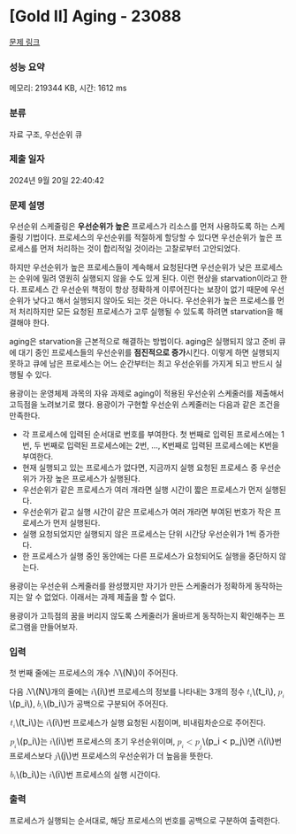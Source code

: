 # [Gold II] Aging - 23088 

[문제 링크](https://www.acmicpc.net/problem/23088) 

### 성능 요약

메모리: 219344 KB, 시간: 1612 ms

### 분류

자료 구조, 우선순위 큐

### 제출 일자

2024년 9월 20일 22:40:42

### 문제 설명

<p>우선순위 스케줄링은 <strong>우선순위가 높은</strong> 프로세스가 리소스를 먼저 사용하도록 하는 스케줄링 기법이다. 프로세스의 우선순위를 적절하게 할당할 수 있다면 우선순위가 높은 프로세스를 먼저 처리하는 것이 합리적일 것이라는 고찰로부터 고안되었다.</p>

<p>하지만 우선순위가 높은 프로세스들이 계속해서 요청된다면 우선순위가 낮은 프로세스는 순위에 밀려 영원히 실행되지 않을 수도 있게 된다. 이런 현상을 starvation이라고 한다. 프로세스 간 우선순위 책정이 항상 정확하게 이루어진다는 보장이 없기 때문에 우선순위가 낮다고 해서 실행되지 않아도 되는 것은 아니다. 우선순위가 높은 프로세스를 먼저 처리하지만 모든 요청된 프로세스가 고루 실행될 수 있도록 하려면 starvation을 해결해야 한다.</p>

<p>aging은 starvation을 근본적으로 해결하는 방법이다. aging은 실행되지 않고 준비 큐에 대기 중인 프로세스들의 우선순위를 <strong>점진적으로 증가</strong>시킨다. 이렇게 하면 실행되지 못하고 큐에 남은 프로세스는 어느 순간부터는 최고 우선순위를 가지게 되고 반드시 실행될 수 있다.</p>

<p>용광이는 운영체제 과목의 자유 과제로 aging이 적용된 우선순위 스케줄러를 제출해서 고득점을 노려보기로 했다. 용광이가 구현할 우선순위 스케줄러는 다음과 같은 조건을 만족한다.</p>

<ul>
	<li>각 프로세스에 입력된 순서대로 번호를 부여한다. 첫 번째로 입력된 프로세스에는 1번, 두 번째로 입력된 프로세스에는 2번, ..., K번째로 입력된 프로세스에는 K번을 부여한다.</li>
	<li>현재 실행되고 있는 프로세스가 없다면, 지금까지 실행 요청된 프로세스 중 우선순위가 가장 높은 프로세스가 실행된다.</li>
	<li>우선순위가 같은 프로세스가 여러 개라면 실행 시간이 짧은 프로세스가 먼저 실행된다.</li>
	<li>우선순위가 같고 실행 시간이 같은 프로세스가 여러 개라면 부여된 번호가 작은 프로세스가 먼저 실행된다.</li>
	<li>실행 요청되었지만 실행되지 않은 프로세스는 단위 시간당 우선순위가 1씩 증가한다.</li>
	<li>한 프로세스가 실행 중인 동안에는 다른 프로세스가 요청되어도 실행을 중단하지 않는다.</li>
</ul>

<p>용광이는 우선순위 스케줄러를 완성했지만 자기가 만든 스케줄러가 정확하게 동작하는지는 알 수 없었다. 이래서는 과제 제출을 할 수 없다.</p>

<p>용광이가 고득점의 꿈을 버리지 않도록 스케줄러가 올바르게 동작하는지 확인해주는 프로그램을 만들어보자.</p>

### 입력 

 <p>첫 번째 줄에는 프로세스의 개수 <mjx-container class="MathJax" jax="CHTML" style="font-size: 109%; position: relative;"><mjx-math class="MJX-TEX" aria-hidden="true"><mjx-mi class="mjx-i"><mjx-c class="mjx-c1D441 TEX-I"></mjx-c></mjx-mi></mjx-math><mjx-assistive-mml unselectable="on" display="inline"><math xmlns="http://www.w3.org/1998/Math/MathML"><mi>N</mi></math></mjx-assistive-mml><span aria-hidden="true" class="no-mathjax mjx-copytext">\(N\)</span></mjx-container>이 주어진다.</p>

<p>다음 <mjx-container class="MathJax" jax="CHTML" style="font-size: 109%; position: relative;"><mjx-math class="MJX-TEX" aria-hidden="true"><mjx-mi class="mjx-i"><mjx-c class="mjx-c1D441 TEX-I"></mjx-c></mjx-mi></mjx-math><mjx-assistive-mml unselectable="on" display="inline"><math xmlns="http://www.w3.org/1998/Math/MathML"><mi>N</mi></math></mjx-assistive-mml><span aria-hidden="true" class="no-mathjax mjx-copytext">\(N\)</span></mjx-container>개의 줄에는 <mjx-container class="MathJax" jax="CHTML" style="font-size: 109%; position: relative;"><mjx-math class="MJX-TEX" aria-hidden="true"><mjx-mi class="mjx-i"><mjx-c class="mjx-c1D456 TEX-I"></mjx-c></mjx-mi></mjx-math><mjx-assistive-mml unselectable="on" display="inline"><math xmlns="http://www.w3.org/1998/Math/MathML"><mi>i</mi></math></mjx-assistive-mml><span aria-hidden="true" class="no-mathjax mjx-copytext">\(i\)</span></mjx-container>번 프로세스의 정보를 나타내는 3개의 정수 <mjx-container class="MathJax" jax="CHTML" style="font-size: 109%; position: relative;"><mjx-math class="MJX-TEX" aria-hidden="true"><mjx-msub><mjx-mi class="mjx-i"><mjx-c class="mjx-c1D461 TEX-I"></mjx-c></mjx-mi><mjx-script style="vertical-align: -0.15em;"><mjx-mi class="mjx-i" size="s"><mjx-c class="mjx-c1D456 TEX-I"></mjx-c></mjx-mi></mjx-script></mjx-msub></mjx-math><mjx-assistive-mml unselectable="on" display="inline"><math xmlns="http://www.w3.org/1998/Math/MathML"><msub><mi>t</mi><mi>i</mi></msub></math></mjx-assistive-mml><span aria-hidden="true" class="no-mathjax mjx-copytext">\(t_i\)</span></mjx-container>, <mjx-container class="MathJax" jax="CHTML" style="font-size: 109%; position: relative;"><mjx-math class="MJX-TEX" aria-hidden="true"><mjx-msub><mjx-mi class="mjx-i"><mjx-c class="mjx-c1D45D TEX-I"></mjx-c></mjx-mi><mjx-script style="vertical-align: -0.15em;"><mjx-mi class="mjx-i" size="s"><mjx-c class="mjx-c1D456 TEX-I"></mjx-c></mjx-mi></mjx-script></mjx-msub></mjx-math><mjx-assistive-mml unselectable="on" display="inline"><math xmlns="http://www.w3.org/1998/Math/MathML"><msub><mi>p</mi><mi>i</mi></msub></math></mjx-assistive-mml><span aria-hidden="true" class="no-mathjax mjx-copytext">\(p_i\)</span></mjx-container>, <mjx-container class="MathJax" jax="CHTML" style="font-size: 109%; position: relative;"><mjx-math class="MJX-TEX" aria-hidden="true"><mjx-msub><mjx-mi class="mjx-i"><mjx-c class="mjx-c1D44F TEX-I"></mjx-c></mjx-mi><mjx-script style="vertical-align: -0.15em;"><mjx-mi class="mjx-i" size="s"><mjx-c class="mjx-c1D456 TEX-I"></mjx-c></mjx-mi></mjx-script></mjx-msub></mjx-math><mjx-assistive-mml unselectable="on" display="inline"><math xmlns="http://www.w3.org/1998/Math/MathML"><msub><mi>b</mi><mi>i</mi></msub></math></mjx-assistive-mml><span aria-hidden="true" class="no-mathjax mjx-copytext">\(b_i\)</span></mjx-container>가 공백으로 구분되어 주어진다.</p>

<p><mjx-container class="MathJax" jax="CHTML" style="font-size: 109%; position: relative;"> <mjx-math class="MJX-TEX" aria-hidden="true"><mjx-msub><mjx-mi class="mjx-i"><mjx-c class="mjx-c1D461 TEX-I"></mjx-c></mjx-mi><mjx-script style="vertical-align: -0.15em;"><mjx-mi class="mjx-i" size="s"><mjx-c class="mjx-c1D456 TEX-I"></mjx-c></mjx-mi></mjx-script></mjx-msub></mjx-math><mjx-assistive-mml unselectable="on" display="inline"><math xmlns="http://www.w3.org/1998/Math/MathML"><msub><mi>t</mi><mi>i</mi></msub></math></mjx-assistive-mml><span aria-hidden="true" class="no-mathjax mjx-copytext">\(t_i\)</span></mjx-container>는 <mjx-container class="MathJax" jax="CHTML" style="font-size: 109%; position: relative;"><mjx-math class="MJX-TEX" aria-hidden="true"><mjx-mi class="mjx-i"><mjx-c class="mjx-c1D456 TEX-I"></mjx-c></mjx-mi></mjx-math><mjx-assistive-mml unselectable="on" display="inline"><math xmlns="http://www.w3.org/1998/Math/MathML"><mi>i</mi></math></mjx-assistive-mml><span aria-hidden="true" class="no-mathjax mjx-copytext">\(i\)</span></mjx-container>번 프로세스가 실행 요청된 시점이며, 비내림차순으로 주어진다.</p>

<p><mjx-container class="MathJax" jax="CHTML" style="font-size: 109%; position: relative;"> <mjx-math class="MJX-TEX" aria-hidden="true"><mjx-msub><mjx-mi class="mjx-i"><mjx-c class="mjx-c1D45D TEX-I"></mjx-c></mjx-mi><mjx-script style="vertical-align: -0.15em;"><mjx-mi class="mjx-i" size="s"><mjx-c class="mjx-c1D456 TEX-I"></mjx-c></mjx-mi></mjx-script></mjx-msub></mjx-math><mjx-assistive-mml unselectable="on" display="inline"><math xmlns="http://www.w3.org/1998/Math/MathML"><msub><mi>p</mi><mi>i</mi></msub></math></mjx-assistive-mml><span aria-hidden="true" class="no-mathjax mjx-copytext">\(p_i\)</span></mjx-container>는 <mjx-container class="MathJax" jax="CHTML" style="font-size: 109%; position: relative;"><mjx-math class="MJX-TEX" aria-hidden="true"><mjx-mi class="mjx-i"><mjx-c class="mjx-c1D456 TEX-I"></mjx-c></mjx-mi></mjx-math><mjx-assistive-mml unselectable="on" display="inline"><math xmlns="http://www.w3.org/1998/Math/MathML"><mi>i</mi></math></mjx-assistive-mml><span aria-hidden="true" class="no-mathjax mjx-copytext">\(i\)</span></mjx-container>번 프로세스의 초기 우선순위이며, <mjx-container class="MathJax" jax="CHTML" style="font-size: 109%; position: relative;"><mjx-math class="MJX-TEX" aria-hidden="true"><mjx-msub><mjx-mi class="mjx-i"><mjx-c class="mjx-c1D45D TEX-I"></mjx-c></mjx-mi><mjx-script style="vertical-align: -0.15em;"><mjx-mi class="mjx-i" size="s"><mjx-c class="mjx-c1D456 TEX-I"></mjx-c></mjx-mi></mjx-script></mjx-msub><mjx-mo class="mjx-n" space="4"><mjx-c class="mjx-c3C"></mjx-c></mjx-mo><mjx-msub space="4"><mjx-mi class="mjx-i"><mjx-c class="mjx-c1D45D TEX-I"></mjx-c></mjx-mi><mjx-script style="vertical-align: -0.15em;"><mjx-mi class="mjx-i" size="s"><mjx-c class="mjx-c1D457 TEX-I"></mjx-c></mjx-mi></mjx-script></mjx-msub></mjx-math><mjx-assistive-mml unselectable="on" display="inline"><math xmlns="http://www.w3.org/1998/Math/MathML"><msub><mi>p</mi><mi>i</mi></msub><mo><</mo><msub><mi>p</mi><mi>j</mi></msub></math></mjx-assistive-mml><span aria-hidden="true" class="no-mathjax mjx-copytext">\(p_i < p_j\)</span></mjx-container>면 <mjx-container class="MathJax" jax="CHTML" style="font-size: 109%; position: relative;"><mjx-math class="MJX-TEX" aria-hidden="true"><mjx-mi class="mjx-i"><mjx-c class="mjx-c1D456 TEX-I"></mjx-c></mjx-mi></mjx-math><mjx-assistive-mml unselectable="on" display="inline"><math xmlns="http://www.w3.org/1998/Math/MathML"><mi>i</mi></math></mjx-assistive-mml><span aria-hidden="true" class="no-mathjax mjx-copytext">\(i\)</span></mjx-container>번 프로세스보다 <mjx-container class="MathJax" jax="CHTML" style="font-size: 109%; position: relative;"><mjx-math class="MJX-TEX" aria-hidden="true"><mjx-mi class="mjx-i"><mjx-c class="mjx-c1D457 TEX-I"></mjx-c></mjx-mi></mjx-math><mjx-assistive-mml unselectable="on" display="inline"><math xmlns="http://www.w3.org/1998/Math/MathML"><mi>j</mi></math></mjx-assistive-mml><span aria-hidden="true" class="no-mathjax mjx-copytext">\(j\)</span></mjx-container>번 프로세스의 우선순위가 더 높음을 뜻한다.</p>

<p><mjx-container class="MathJax" jax="CHTML" style="font-size: 109%; position: relative;"> <mjx-math class="MJX-TEX" aria-hidden="true"><mjx-msub><mjx-mi class="mjx-i"><mjx-c class="mjx-c1D44F TEX-I"></mjx-c></mjx-mi><mjx-script style="vertical-align: -0.15em;"><mjx-mi class="mjx-i" size="s"><mjx-c class="mjx-c1D456 TEX-I"></mjx-c></mjx-mi></mjx-script></mjx-msub></mjx-math><mjx-assistive-mml unselectable="on" display="inline"><math xmlns="http://www.w3.org/1998/Math/MathML"><msub><mi>b</mi><mi>i</mi></msub></math></mjx-assistive-mml><span aria-hidden="true" class="no-mathjax mjx-copytext">\(b_i\)</span></mjx-container>는 <mjx-container class="MathJax" jax="CHTML" style="font-size: 109%; position: relative;"><mjx-math class="MJX-TEX" aria-hidden="true"><mjx-mi class="mjx-i"><mjx-c class="mjx-c1D456 TEX-I"></mjx-c></mjx-mi></mjx-math><mjx-assistive-mml unselectable="on" display="inline"><math xmlns="http://www.w3.org/1998/Math/MathML"><mi>i</mi></math></mjx-assistive-mml><span aria-hidden="true" class="no-mathjax mjx-copytext">\(i\)</span></mjx-container>번 프로세스의 실행 시간이다.</p>

### 출력 

 <p>프로세스가 실행되는 순서대로, 해당 프로세스의 번호를 공백으로 구분하여 출력한다.</p>

